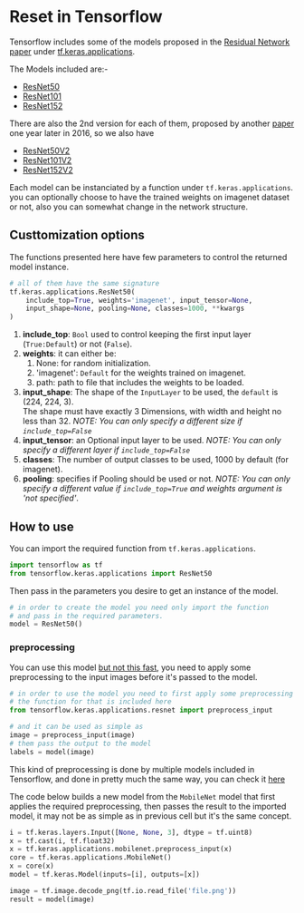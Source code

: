 # Reset in Tensorflow
Tensorflow includes some of the models proposed in the [Residual Network paper](https://arxiv.org/abs/1512.03385) under [tf.keras.applications](https://www.tensorflow.org/api_docs/python/tf/keras/applications/ResNet101).

The Models included are:-
- [ResNet50](https://www.tensorflow.org/api_docs/python/tf/keras/applications/ResNet50)
- [ResNet101](https://www.tensorflow.org/api_docs/python/tf/keras/applications/ResNet101)
- [ResNet152](https://www.tensorflow.org/api_docs/python/tf/keras/applications/ResNet152)

There are also the 2nd version for each of them, proposed by another [paper](https://arxiv.org/abs/1603.05027) one year later in 2016, so we also have
- [ResNet50V2](https://www.tensorflow.org/api_docs/python/tf/keras/applications/ResNet50V2)
- [ResNet101V2](https://www.tensorflow.org/api_docs/python/tf/keras/applications/ResNet101V2)
- [ResNet152V2](https://www.tensorflow.org/api_docs/python/tf/keras/applications/ResNet152V2)

Each model can be instanciated by a function under `tf.keras.applications`. you can optionally choose to have the trained weights on imagenet dataset or not, also you can somewhat change in the network structure.

## Custtomization options
The functions presented here have few parameters to control the returned model instance.

```python
# all of them have the same signature
tf.keras.applications.ResNet50(
    include_top=True, weights='imagenet', input_tensor=None,
    input_shape=None, pooling=None, classes=1000, **kwargs
)
```


1. **include_top**: `Bool` used to control keeping the first input layer (`True:Default`) or not (`False`).
2. **weights**: it can either be:
    1. None: for random initialization.
    2. 'imagenet': `Default` for the weights trained on imagenet.
    3. path: path to file that includes the weights to be loaded.
3. **input_shape**: The shape of the `InputLayer` to be used, the `default` is (224, 224, 3).  
The shape must have exactly 3 Dimensions, with width and height no less than 32.
*NOTE: You can only specify a different size if `include_top=False`*
4. **input_tensor**: an Optional input layer to be used.
*NOTE: You can only specify a different layer if `include_top=False`*
5. **classes**: The number of output classes to be used, 1000 by default (for imagenet).
6. **pooling**: specifies if Pooling should be used or not.
*NOTE: You can only specify a different value if `include_top=True` and weights argument is 'not specified'*.

## How to use

You can import the required function from `tf.keras.applications`.

```python
import tensorflow as tf
from tensorflow.keras.applications import ResNet50
```

Then pass in the parameters you desire to get an instance of the model.

```python
# in order to create the model you need only import the function
# and pass in the required parameters.
model = ResNet50()
```

### preprocessing

You can use this model [but not this fast](../../images/reset_preprocessing_meme.png), you need to apply some preprocessing to the input images before it's passed to the model.

```python
# in order to use the model you need to first apply some preprocessing to input image
# the function for that is included here
from tensorflow.keras.applications.resnet import preprocess_input

# and it can be used as simple as
image = preprocess_input(image)
# them pass the output to the model
labels = model(image)
```

This kind of preprocessing is done by multiple models included in Tensorflow, and done in pretty much the same way, you can check it [here](https://www.tensorflow.org/api_docs/python/tf/keras/applications/resnet/preprocess_input)

The code below builds a new model from the `MobileNet` model that first applies the required preprocessing, then passes the result to the imported model, it may not be as simple as in previous cell but it's the same concept.

```python
i = tf.keras.layers.Input([None, None, 3], dtype = tf.uint8)
x = tf.cast(i, tf.float32)
x = tf.keras.applications.mobilenet.preprocess_input(x)
core = tf.keras.applications.MobileNet()
x = core(x)
model = tf.keras.Model(inputs=[i], outputs=[x])

image = tf.image.decode_png(tf.io.read_file('file.png'))
result = model(image)
```
